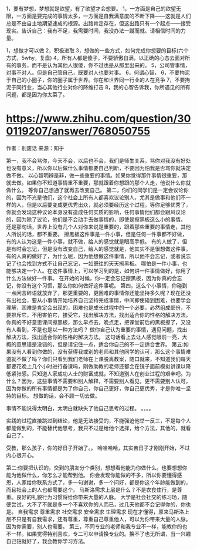 1，要有梦想，梦想就是欲望，有了欲望才会想要。
1，一方面是自己的欲望无限，一方面是要完成的事情太多，一方面是自我满意度的不断下降——这就是人们总是不由自主地期望速成的根源。出路肯定存在，但这出路只有一个起点——接受现实。告诉自己：我有不足，我需要时间，我没办法一蹴而就。请相信时间的力量。

1，想做才可以做
2，积极进取
3，想做的一些方式，如何完成你想要的目标(六个方式，5why，复盘)
4，所有人都是傻子，不要骄傲自满，以正确的心态去面对所有的事务，而不是认为其他人很傻，你不过也是从那里出来的。
5，公司管事情，对事不对人。但是自己管自己，既要对人也要对事。
6，何谓心智，
6，不要拘泥于自己的小圈子，你的圈子属于世界。你在和世界同一行业的人在竞争
7，不要拘泥于同行业，当心其他行业对你的降维打击
8，我的心智告诉我，你所遇见的所有问题，都是因为你太菜了。



# https://www.zhihu.com/question/300119207/answer/768050755
作者：别废话
来源：知乎

第一，我不会骂你，今天不会，以后也不会，我们是师生关系，骂你对我没有好处也没有意义，所以你以后做什么事情都要自己判断，不要因为怕我是否骂你就决定做不做。
	以心智明辨是非，做一些重要的事情。如果你觉得那件事情很重要，那就去做。如果你不知道事情重不重要，那就跟着你想跟的那个人走，他说什么你就做什么。
	等你自己想通了就再去改变自己。
第二，你们的同学们是一定会议论你的，因为不光是他们，这个社会上所有人都喜欢议论别人，尤其是做事和他们不一样的人，但是以后要变成更优秀出众，就必须要经历这个过程，等你足够优秀了，你就会发现这种议论本身没有造成任何实质的影响，任何事情他们都会跟风议论的，因为除了议论，他们是不会动手去做事情的，即使是擦黑板这么小的事情。
	还是那句话，世界上没有几个人对你来说是重要的，跟着那些重要的事情走，其他人所说的话，都不重要。
	擦黑板这件事是一件小事，但是任何一件事都不好做，有的人认为这是一件小事，就不做，给人的感觉就是眼高手低。
	有的人做了，但是有时会忘记，但是没有改变自己，给人的感觉就是，他其实不是很想做这件事。
	有的人真的做好了，为什么呢，因为他想做这件事情，所以他不会忘记，或者说忘记了也会找到方式不让自己忘记，一如既往的天天擦黑板。
	哪怕是一件小事，也能够决定一个人。在这件事情上，可以学习到的是，如何讲一件事情做好，你用了什么方法做好一件事。
	在开始的时候，你一定会忘记擦黑板，因为你真的会忘记，你没有这个习惯，那么你如何做好这件事呢。
第四，这么个小事情，你碰到一点闲言碎语就放弃了，那更重要的，更困难的事情你还能坚持多久呢？现在还没有出社会，要从小事情开始培养自己坚持完成事情，中间即使碰到困难，也要学会理解，困难是肯定会出现的，困难也是成长过程中的一个必要，必然组成部份，不要排斥它，不用害怕它，接受它，找出解决方法，找出适合你的性格的解决方法。你真的不好意思课间擦黑板，那么早点去，晚点走，把课堂前后的黑板擦了，又没有人看到，不是也是以一种方法吗？
	做你自己认为重要的事情，遇见问题，找出解决方法，找出适合你的性格的解决方法。
	这句话看上去让人感觉眼前一亮，大概的意思错是没错的，但是请记住一点，适合你自己的不一定适合世界。
第五:如果没有人看到你做的，没有获得我或别的老师和其他同学的认可，那么这个事情难道就不做了吗？你们只看到我们老师在上课脱离教案，随口就来，不知道我们每天都要花晚上几个小时进行备课吗，刚做助教的老师还都会在镜子面前模拟讲课以降低紧张感。只知道人家成功人士的财富成就，不知道别人在创业过程的艰辛吧。为什么？因为，这些事情不需要和别人解释，不需要别人看见，更不需要别人认可，因为你做的所有事情都是为了你自己，你自己更好，你自己更优秀，才是你唯一坚持的目标。
	想做的话，会不顾一切去做。

事情不能说得太明白，太明白就缺失了他自己思考的过程。
。。。。

实践的过程直接跳过到结论，他是无法接受的，不能强迫他举一反三，不是每个人都能做到的，不能替代他思考，我只不过是给他个选择，给个方法，其他的，就看自己了。

受教，那么孩子，你的好日子开始了。。
	哈哈哈哈，其实苦日子才刚刚开始，不过内心很开心。

第二:你要把认识的，交到的朋友分个类别，想想看他能为你做什么。也要想想你能为他做什么，你怎么才能帮到他。
你会发现你能做的不多，所以你要懂得感恩，人家给你联系方式了，多一句谢谢，多一个问好，都是你这个年龄能做到的，而且社会上的人也都需要这个。
马斯洛需求上层是什么？不是衣食住行，是尊重。良好的礼貌行为习惯将给你带来大量的人脉。
大学是社会社交的练习场，随便尝试，大不了不就是多一个不喜欢你的人而已，过几天他都不会记得你的，你也是。
	自我需求
	尊重需求
	社交需求
	安全需求
	生理需求
	现在才懂得，原来马斯洛上层不只是有自我需求，还有尊重，尊重自己尊重他人，可以为你带来大量的人脉。因为你需要，别人也需要。
第三，不同专业的老师和我专业不一样，能教你的也不一样。如果觉得特别喜欢，专二可以申请换专业的。换不了也无所谓，当一兴趣自己钻就好了，我会教你学习方法。

